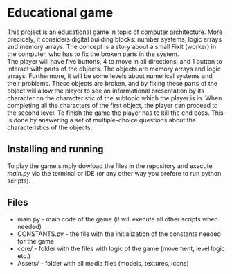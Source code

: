 # Educational game

This project is an educational game in topic of computer architecture. More precicely, it considers digital building blocks: number systems, logic arrays and memory arrays. 
The concept is a story about a small Fixit (worker) in the computer, who has to fix the broken parts in the system. \
The player will have five buttons, 4 to move in all directions, and
1 button to interact with parts of the objects. The objects are memory arrays
and logic arrays. Furthermore, it will be some levels about numerical systems
and their problems. These objects are broken, and by fixing these parts of the
object will allow the player to see an informational presentation by its character
on the characteristic of the subtopic which the player is in. When completing all
the characters of the first object, the player can proceed to the second level. To
finish the game the player has to kill the end boss. This is done by answering a
set of multiple-choice questions about the characteristics of the objects.

## Installing and running

To play the game simply dowload the files in the repository and execute _main.py_ via the terminal or IDE (or any other way you prefere to run python scripts).

## Files

- main.py - main code of the game (it will execute all other scripts when needed)
- CONSTANTS.py - the file with the initialization of the constants needed for the game
- core/ - folder with the files with logic of the game (movement, level logic etc.)
- Assets/ - folder with all media files (models, textures, icons)
